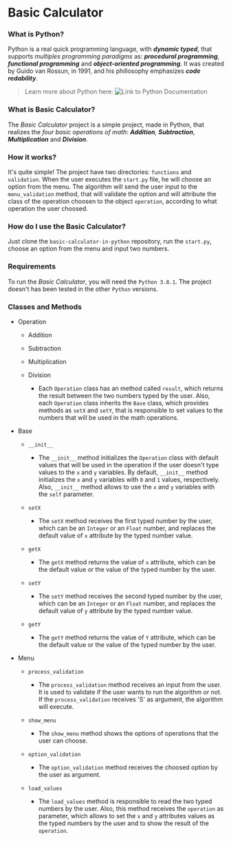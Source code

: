 # Basic Calculator

### What is Python?
Python is a real quick programming language, with _**dynamic typed**_, that supports _multiples programming paradigms_ as: _**procedural programming**_, _**functional programming**_ and _**object-oriented programming**_. It was created by Guido van Rossun, in 1991, and his phillosophy emphasizes __*code redability*__.

>Learn more about Python here: ![Link to Python Documentation](https://www.python.org/doc/)

### What is Basic Calculator?
The _Basic Calculator_ project is a simple project, made in Python, that realizes the _four basic operations of math_: _**Addition**_, _**Subtraction**_, _**Multiplication**_ and _**Division**_.

### How it works?
It's quite simple! The project have two directories: `functions` and `validation`. When the user executes the `start.py` file, he will choose an option from the menu. The algorithm will send the user input to the `menu_validation` method, that will validate the option and will attribute the class of the operation choosen to the object `operation`, according to what operation the user choosed.

### How do I use the Basic Calculator?
Just clone the `basic-calculator-in-python` repository, run the `start.py`, choose an option from the menu and input two numbers.

### Requirements
To run the _Basic Calculator_, you will need the `Python 3.8.1`. The project doesn't has been tested in the other `Python` versions.

### Classes and Methods
- Operation
  - Addition

  - Subtraction

  - Multiplication

  - Division
    - Each `Operation` class has an method called `result`, which returns the result between the two numbers typed by the user. Also, each `Operation` class inherits the `Base` class, which provides methods as `setX` and `setY`, that is responsible to set values to the numbers that will be used in the math operations.

- Base
  - `__init__`
    - The `__init__` method initializes the `Operation` class with default values that will be used in the operation if the user doesn't type values to the `x` and `y` variables. By default, `__init__` method initializes the `x` and `y` variables with `0` and `1` values, respectively. Also, `__init__` method allows to use the `x` and `y` variables with the `self` parameter.

  - `setX`
    - The `setX` method receives the first typed number by the user, which can be an `Integer` or an `Float` number, and replaces the default value of `x` attribute by the typed number value.

  - `getX`
    - The `getX` method returns the value of `x` attribute, which can be the default value or the value of the typed number by the user. 

  - `setY`
    - The `setY` method receives the second typed number by the user, which can be an `Integer` or an `Float` number, and replaces the default value of `y` attribute by the typed number value.

  - `getY`
    - The `getY` method returns the value of `Y` attribute, which can be the default value or the value of the typed number by the user.

- Menu
  - `process_validation`
    - The `process_validation` method receives an input from the user. It is used to validate if the user wants to run the algorithm or not. If the `process_validation` receives 'S' as argument, the algorithm will execute.

  - `show_menu`
    - The `show_menu` method shows the options of operations that the user can choose.

  - `option_validation`
    - The `option_validation` method receives the choosed option by the user as argument.

  - `load_values`
    - The `load_values` method is responsible to read the two typed numbers by the user. Also, this method receives the `operation` as parameter, which allows to set the `x` and `y` attributes values as the typed numbers by the user and to show the result of the `operation`.
